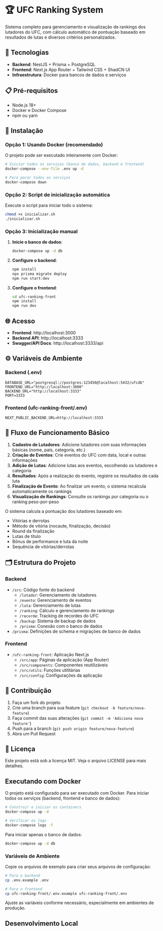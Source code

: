 # 🏆 UFC Ranking System

Sistema completo para gerenciamento e visualização de rankings dos lutadores do UFC, com cálculo automático de pontuação baseado em resultados de lutas e diversos critérios personalizados.

## 🚀 Tecnologias

- **Backend**: NestJS + Prisma + PostgreSQL
- **Frontend**: Next.js App Router + Tailwind CSS + ShadCN UI
- **Infraestrutura**: Docker para bancos de dados e serviços

## 📋 Pré-requisitos

- Node.js 18+
- Docker e Docker Compose
- npm ou yarn

## 🔧 Instalação

### Opção 1: Usando Docker (recomendado)

O projeto pode ser executado inteiramente com Docker:

```bash
# Iniciar todos os serviços (banco de dados, backend e frontend)
docker-compose --env-file .env up -d

# Para parar todos os serviços
docker-compose down
```

### Opção 2: Script de inicialização automática

Execute o script para iniciar todo o sistema:

```bash
chmod +x inicializar.sh
./inicializar.sh
```

### Opção 3: Inicialização manual

1. **Inicie o banco de dados**:
   ```bash
   docker-compose up -d db
   ```

2. **Configure o backend**:
   ```bash
   npm install
   npx prisma migrate deploy
   npm run start:dev
   ```

3. **Configure o frontend**:
   ```bash
   cd ufc-ranking-front
   npm install
   npm run dev
   ```

## 🌐 Acesso

- **Frontend**: http://localhost:3000
- **Backend API**: http://localhost:3333
- **Swagger/API Docs**: http://localhost:3333/api

## ⚙️ Variáveis de Ambiente

### Backend (.env)
```
DATABASE_URL="postgresql://postgres:123456@localhost:5432/ufcdb"
FRONTEND_URL="http://localhost:3000"
BACKEND_URL="http://localhost:3333"
PORT=3333
```

### Frontend (ufc-ranking-front/.env)
```
NEXT_PUBLIC_BACKEND_URL=http://localhost:3333
```

## 🔄 Fluxo de Funcionamento Básico

1. **Cadastro de Lutadores**: Adicione lutadores com suas informações básicas (nome, país, categoria, etc.)
2. **Criação de Eventos**: Crie eventos do UFC com data, local e outras informações
3. **Adição de Lutas**: Adicione lutas aos eventos, escolhendo os lutadores e categoria
4. **Resultados**: Após a realização do evento, registre os resultados de cada luta
5. **Finalização de Evento**: Ao finalizar um evento, o sistema recalcula automaticamente os rankings
6. **Visualização de Rankings**: Consulte os rankings por categoria ou o ranking peso-por-peso

O sistema calcula a pontuação dos lutadores baseado em:
- Vitórias e derrotas
- Método de vitória (nocaute, finalização, decisão)
- Round da finalização
- Lutas de título
- Bônus de performance e luta da noite
- Sequência de vitórias/derrotas

## 🗂️ Estrutura do Projeto

### Backend
- `/src`: Código fonte do backend
  - `/lutador`: Gerenciamento de lutadores
  - `/evento`: Gerenciamento de eventos
  - `/luta`: Gerenciamento de lutas
  - `/ranking`: Cálculo e gerenciamento de rankings
  - `/recorde`: Tracking de recordes do UFC
  - `/backup`: Sistema de backup de dados
  - `/prisma`: Conexão com o banco de dados
- `/prisma`: Definições de schema e migrações de banco de dados

### Frontend
- `/ufc-ranking-front`: Aplicação Next.js
  - `/src/app`: Páginas da aplicação (App Router)
  - `/src/components`: Componentes reutilizáveis
  - `/src/utils`: Funções utilitárias
  - `/src/config`: Configurações da aplicação

## 🤝 Contribuição

1. Faça um fork do projeto
2. Crie uma branch para sua feature (`git checkout -b feature/nova-feature`)
3. Faça commit das suas alterações (`git commit -m 'Adiciona nova feature'`)
4. Push para a branch (`git push origin feature/nova-feature`)
5. Abra um Pull Request

## 📝 Licença

Este projeto está sob a licença MIT. Veja o arquivo LICENSE para mais detalhes.

## Executando com Docker

O projeto está configurado para ser executado com Docker. Para iniciar todos os serviços (backend, frontend e banco de dados):

```bash
# Construir e iniciar os containers
docker-compose up -d

# Verificar os logs
docker-compose logs -f
```

Para iniciar apenas o banco de dados:

```bash
docker-compose up -d db
```

### Variáveis de Ambiente

Copie os arquivos de exemplo para criar seus arquivos de configuração:

```bash
# Para o backend
cp .env.example .env

# Para o frontend
cp ufc-ranking-front/.env.example ufc-ranking-front/.env
```

Ajuste as variáveis conforme necessário, especialmente em ambientes de produção.

## Desenvolvimento Local
